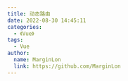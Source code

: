 ```yaml
---
title: 动态路由
date: 2022-08-30 14:45:11
categories: 
  - 《Vue》
tags: 
  - Vue
author: 
  name: MarginLon
  link: https://github.com/MarginLon
---
```

